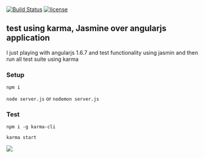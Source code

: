 [![Build Status](https://travis-ci.org/ealipio/testealo-menealo.svg?branch=master)](https://travis-ci.org/ealipio/testealo-menealo)
[![license](https://img.shields.io/github/license/ealipio/teste.svg)]()

## test using karma, Jasmine over angularjs application
I just playing with angularjs 1.6.7 and test functionality using jasmin and then run all test suite using karma
### Setup

`npm i`

`node server.js` or `nodemon server.js`

### Test

`npm i -g karma-cli`

`karma start`

![](https://applause-prodmktg.s3.amazonaws.com/2017/10/14/19/56/32/20b7029f-ce7f-402c-a699-00e1b3a950c6/joker-when-to-stop-testing.jpg)
